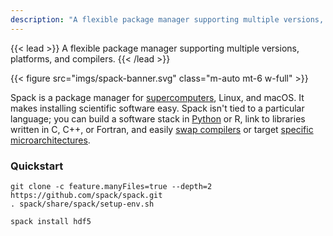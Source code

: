 ```yaml
---
description: "A flexible package manager supporting multiple versions, configurations, platforms, and compilers."
---
```


{{< lead >}}
A flexible package manager supporting multiple versions, platforms, and compilers.
{{< /lead >}}

{{< figure src="imgs/spack-banner.svg" class="m-auto mt-6 w-full" >}}

Spack is a package manager for
[supercomputers](https://en.wikipedia.org/wiki/Supercomputer), Linux, and
macOS.  It makes installing scientific software easy.  Spack isn't tied
to a particular language; you can build a software stack in
[Python](https://spack.readthedocs.io/en/latest/basic_usage.html#extensions-python-support)
or R, link to libraries written in C, C++, or Fortran, and easily [swap
compilers](https://spack.readthedocs.io/en/latest/getting_started.html#compiler-configuration)
or target [specific
microarchitectures](https://spack.readthedocs.io/en/latest/basic_usage.html#support-for-specific-microarchitectures).

### Quickstart
```shell
git clone -c feature.manyFiles=true --depth=2 https://github.com/spack/spack.git
. spack/share/spack/setup-env.sh
```
```shell
spack install hdf5
```
